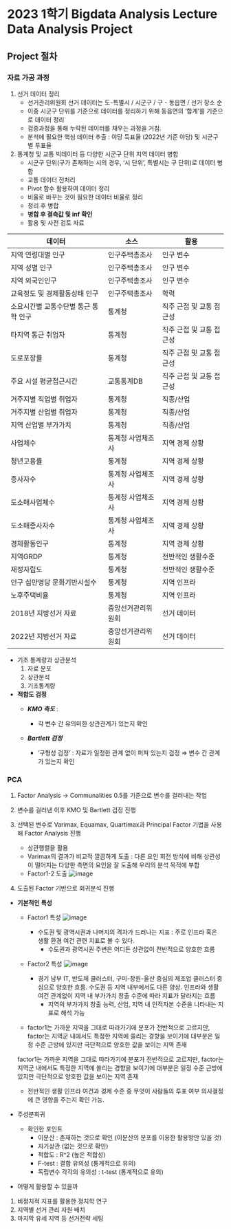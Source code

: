 # 2023 1학기 Bigdata Analysis Lecture Data Analysis Project

## Project 절차

### 자료 가공 과정
 1. 선거 데이터 정리
    - 선거관리위원회 선거 데이터는 도-특별시 / 시군구 / 구 - 동읍면 / 선거 장소 순
    - 이중 시군구 단위를 기준으로 데이터를 정리하기 위해 동읍면의 ‘합계’를 기준으로 데이터 정리        
    - 검증과정을 통해 누락된 데이터를 채우는 과정을 거침.
    - 분석에 필요한 핵심 데이터 추출 : 야당 득표율 (2022년 기준 야당) 및 시군구별 투표율
 2. 통계청 및 교통 빅데이터 등 다양한 시군구 단위 지역 데이터 병합
    - 시군구 단위(구가 존재하는 시의 경우, ‘시 단위’, 특별시는 구 단위)로 데이터 병합 
    - 교통 데이터 전처리
    - Pivot 함수 활용하여 데이터 정리  
    - 비율로 바꾸는 것이 필요한 데이터 비율로 정리
    - 정리 후 병합
    - **병합 후 결측값 및 inf 확인**
    - 활용 및 사전 검토 자료

|데이터|소스|활용|
|--|--|--|
|지역 연령대별 인구|인구주택총조사|인구 변수|
|지역 성별 인구|인구주택총조사|인구 변수|
|지역 외국인인구|인구주택총조사|인구 변수|
|교육정도 및 경제활동상태 인구|인구주택총조사|학력|
|소요시간별 교통수단별 통근 통학 인구|통계청|직주 근접 및 교통 접근성|
|타지역 통근 취업자|통계청|직주 근접 및 교통 접근성|
|도로포장률|통계청|직주 근접 및 교통 접근성|
|주요 시설 평균접근시간|교통통계DB|직주 근접 및 교통 접근성|
|거주지별 직업별 취업자|통계청|직종/산업|
|거주지별 산업별 취업자|통계청|직종/산업|
|지역 산업별 부가가치|통계청|직종/산업|
|사업체수|통계청 사업체조사|지역 경제 상황|
|청년고용률|통계청|지역 경제 상황|
|종사자수|통계청 사업체조사|지역 경제 상황|
|도소매사업체수|통계청 사업체조사|지역 경제 상황|
|도소매종사자수|통계청 사업체조사|지역 경제 상황|
|경제활동인구|통계청|지역 경제 상황|
|지역GRDP|통계청|전반적인 생활수준|
|재정자립도|통계청|전반적인 생활수준|
|인구 십만명당 문화기반시설수|통계청|지역 인프라|
|노후주택비율|통계청|지역 인프라|
|2018년 지방선거 자료|중앙선거관리위원회|선거 데이터|
|2022년 지방선거 자료|중앙선거관리위원회|선거 데이터||



- 기초 통계량과 상관분석
    1. 자료 분포
    2. 상관분석
    3. 기초통계량
- **적합도 검정**
    - ***KMO 측도*** : 
        - 각 변수 간 유의미한 상관관계가 있는지 확인
        
    - ***Bartlett 검정*** 
        - ‘구형성 검정’ : 자료가 일정한 관계 없이 퍼져 있는지 검정 ⇒ 변수 간 관계가 있는지 확인
        
### PCA
1. Factor Analysis → Communalities 0.5를 기준으로 변수를 걸러내는 작업
2. 변수를 걸러낸 이후 KMO 및 Bartlett 검정 진행
3. 선택된 변수로 Varimax, Equamax, Quartimax과 Principal Factor 기법을 사용해 Factor Analysis 진행
    - 상관행렬을 활용
    - Varimax의 결과가 비교적 깔끔하게 도출 : 다른 요인 회전 방식에 비해 상관성이 떨어지는 다양한 측면의 요인을 잘 도출해 우리의 분석 목적에 부합
    - Factor1-2 도출
        ![image](https://github.com/popper6508/202301bigdataanalysis/assets/118153199/c1eca5f7-f3f4-45cd-b57c-3781d44fdaac)

       
        
4. 도출된 Factor 기반으로 회귀분석 진행

- **기본적인 특성**
    - Factor1 특성
        ![image](https://github.com/popper6508/202301bigdataanalysis/assets/118153199/33555991-a113-47c8-b714-9a2a69230e22)


        - 수도권 및 광역시권과 나머지의 격차가 드러나는 지표 : 주로 인프라 혹은 생활 환경 여건 관련 지표로 볼 수 있다.
            - 수도권과 광역시권 주변은 어디든 상관없이 전반적으로 양호한 흐름
    - Factor2 특성
        ![image](https://github.com/popper6508/202301bigdataanalysis/assets/118153199/3e646eb7-86ee-43f6-9e1a-371498db5562)

  
        
        - 경기 남부 IT, 반도체 클러스터, 구미-창원-울산 중심의 제조업 클러스터 중심으로 양호한 흐름. 수도권 등 지역 내부에서도 다른 양상. 인프라와 생활 여건 관계없이 지역 내 부가가치 창출 수준에 따라 지표가 달라지는 흐름
            - 지역의 부가가치 창출 능력, 산업, 지역 내 인적자본 수준을 나타내는 지표로 해석 가능
    
    - factor1는 가까운 지역을 그대로 따라가기에 분포가 전반적으로 고르지만, factor는 지역군 내에서도 특정한 지역에 쏠리는 경향을 보이기에 대부분은 일정 수준 근방에 있지만 극단적으로 양호한 값을 보이는 지역 존재
    
    factor1는 가까운 지역을 그대로 따라가기에 분포가 전반적으로 고르지만, factor는 지역군 내에서도 특정한 지역에 쏠리는 경향을 보이기에 대부분은 일정 수준 근방에 있지만 극단적으로 양호한 값을 보이는 지역 존재
    
    - 전반적인 생활 인프라 여건과 경제 수준 중 무엇이 사람들의 투표 여부 의사결정에 큰 영향을 주는지 확인 가능.

- 주성분회귀
    - 확인한 포인트
        - 이분산 : 존재하는 것으로 확인 (이분산의 분포를 이용한 활용방안 있을 것)
        - 자기상관 (없는 것으로 확인)
        - 적합도 : R^2 (높은 적합성)
        - F-test : 결합 유의성 (통계적으로 유의)
        - 독립변수 각각의 유의성 : t-test (통계적으로 유의)

- 어떻게 활용할 수 있을까
 1. 비정치적 지표를 활용한 정치학 연구
 2. 지역별 선거 관리 자원 배치
 3. 마지막 유세 지역 등 선거전략 세팅
